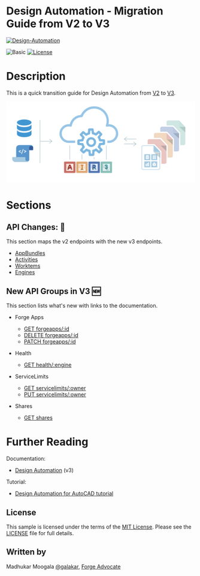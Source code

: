 # Design Automation - Migration Guide from V2 to V3 

[![Design-Automation](https://img.shields.io/badge/Design%20Automation-v3-lightblue.svg)](http://forge.autodesk.com/)

![Basic](https://img.shields.io/badge/Level-Basic-green.svg)
[![License](http://img.shields.io/:license-MIT-blue.svg)](http://opensource.org/licenses/MIT)

# Description

This is a quick transition guide for Design Automation from [V2](https://forge.autodesk.com/en/docs/design-automation/v2/developers_guide/overview/) to [V3](https://forge.autodesk.com/en/docs/design-automation/v3/developers_guide/overview/).

![](/thumbnail.png)

# Sections

## API Changes: :card_index:

This section maps the v2 endpoints with the new v3 endpoints.

- [AppBundles](apppackages.md)
- [Activities](activities.md)
- [Worktems](workitems.md)
- [Engines](engines.md)

## New API Groups in V3 :new:

This section lists what's new with links to the documentation.

- Forge Apps
  - [GET forgeapps/:id](https://forge.autodesk.com/en/docs/design-automation/v3/reference/http/forgeapps-id-GET/)
  - [DELETE forgeapps/:id](https://forge.autodesk.com/en/docs/design-automation/v3/reference/http/forgeapps-id-DELETE/)
  - [PATCH forgeapps/:id](https://forge.autodesk.com/en/docs/design-automation/v3/reference/http/forgeapps-id-PATCH/)
- Health 
  
  - [GET health/:engine](https://forge.autodesk.com/en/docs/design-automation/v3/reference/http/health-engine-GET/)
- ServiceLimits
  - [GET servicelimits/:owner](https://forge.autodesk.com/en/docs/design-automation/v3/reference/http/servicelimits-owner-GET/)
  - [PUT servicelimits/:owner](https://forge.autodesk.com/en/docs/design-automation/v3/reference/http/servicelimits-owner-PUT/)
- Shares
  
  - [GET shares](https://forge.autodesk.com/en/docs/design-automation/v3/reference/http/shares-GET/)
 
# Further Reading

Documentation:

- [Design Automation](https://forge.autodesk.com/en/docs/design-automation/v3/developers_guide/overview/) (v3)

Tutorial:

- [Design Automation for AutoCAD tutorial](https://forge.autodesk.com/en/docs/design-automation/v3/tutorials/autocad/)

 
## License

This sample is licensed under the terms of the [MIT License](http://opensource.org/licenses/MIT). Please see the [LICENSE](LICENSE) file for full details.

## Written by

Madhukar Moogala [@galakar](https://twitter.com/galakar), [Forge Advocate](http://forge.autodesk.com)

